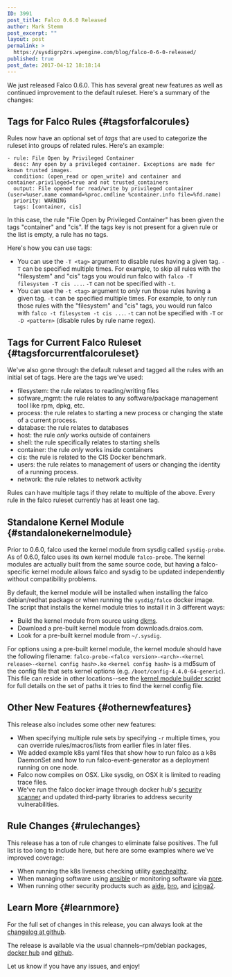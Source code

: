 ```yaml
---
ID: 3991
post_title: Falco 0.6.0 Released
author: Mark Stemm
post_excerpt: ""
layout: post
permalink: >
  https://sysdigrp2rs.wpengine.com/blog/falco-0-6-0-released/
published: true
post_date: 2017-04-12 18:18:14
---
```

We just released Falco 0.6.0. This has several great new features as well as continued improvement to the default ruleset. Here's a summary of the changes:

## Tags for Falco Rules {#tagsforfalcorules}

Rules now have an optional set of *tags* that are used to categorize the ruleset into groups of related rules. Here's an example:

    - rule: File Open by Privileged Container
      desc: Any open by a privileged container. Exceptions are made for known trusted images.
      condition: (open_read or open_write) and container and container.privileged=true and not trusted_containers
      output: File opened for read/write by privileged container (user=%user.name command=%proc.cmdline %container.info file=%fd.name)
      priority: WARNING
      tags: [container, cis]
    

In this case, the rule "File Open by Privileged Container" has been given the tags "container" and "cis". If the tags key is not present for a given rule or the list is empty, a rule has no tags.

Here's how you can use tags:

*   You can use the `-T <tag>` argument to disable rules having a given tag. `-T` can be specified multiple times. For example, to skip all rules with the "filesystem" and "cis" tags you would run falco with `falco -T filesystem -T cis ...`. `-T` can not be specified with `-t`.
*   You can use the `-t <tag>` argument to *only* run those rules having a given tag. `-t` can be specified multiple times. For example, to only run those rules with the "filesystem" and "cis" tags, you would run falco with `falco -t filesystem -t cis ...`. `-t` can not be specified with `-T` or `-D <pattern>` (disable rules by rule name regex).

## Tags for Current Falco Ruleset {#tagsforcurrentfalcoruleset}

We've also gone through the default ruleset and tagged all the rules with an initial set of tags. Here are the tags we've used:

*   filesystem: the rule relates to reading/writing files
*   sofware_mgmt: the rule relates to any software/package management tool like rpm, dpkg, etc.
*   process: the rule relates to starting a new process or changing the state of a current process.
*   database: the rule relates to databases
*   host: the rule *only* works outside of containers
*   shell: the rule specifically relates to starting shells
*   container: the rule *only* works inside containers
*   cis: the rule is related to the CIS Docker benchmark.
*   users: the rule relates to management of users or changing the identity of a running process.
*   network: the rule relates to network activity

Rules can have multiple tags if they relate to multiple of the above. Every rule in the falco ruleset currently has at least one tag.

## Standalone Kernel Module {#standalonekernelmodule}

Prior to 0.6.0, falco used the kernel module from sysdig called `sysdig-probe`. As of 0.6.0, falco uses its own kernel module `falco-probe`. The kernel modules are actually built from the same source code, but having a falco-specific kernel module allows falco and sysdig to be updated independently without compatibility problems.

By default, the kernel module will be installed when installing the falco debian/redhat package or when running the `sysdig/falco` docker image. The script that installs the kernel module tries to install it in 3 different ways:

*   Build the kernel module from source using [dkms][1].
*   Download a pre-built kernel module from downloads.draios.com.
*   Look for a pre-built kernel module from `~/.sysdig`.

For options using a pre-built kernel module, the kernel module should have the following filename: `falco-probe-<falco version>-<arch>-<kernel release>-<kernel config hash>.ko` `<kernel config hash>` is a md5sum of the config file that sets kernel options (e.g. `/boot/config-4.4.0-64-generic`). This file can reside in other locations--see the [kernel module builder script][2] for full details on the set of paths it tries to find the kernel config file.

## Other New Features {#othernewfeatures}

This release also includes some other new features:

*   When specifying multiple rule sets by specifying `-r` multiple times, you can override rules/macros/lists from earlier files in later files.
*   We added example k8s yaml files that show how to run falco as a k8s DaemonSet and how to run falco-event-generator as a deployment running on one node.
*   Falco now compiles on OSX. Like sysdig, on OSX it is limited to reading trace files.
*   We've run the falco docker image through docker hub's [security scanner][3] and updated third-party libraries to address security vulnerabilities.

## Rule Changes {#rulechanges}

This release has a ton of rule changes to eliminate false positives. The full list is too long to include here, but here are some examples where we've improved coverage:

*   When running the k8s liveness checking utility [exechealthz][4].
*   When managing software using [ansible][5] or monitoring software via [npre][6].
*   When running other security products such as [aide][7], [bro][8], and [icinga2][9].

## Learn More {#learnmore}

For the full set of changes in this release, you can always look at the [changelog at github][10].

The release is available via the usual channels–rpm/debian packages, [docker hub][11] and [github][12].

Let us know if you have any issues, and enjoy!

 [1]: https://en.wikipedia.org/wiki/Dynamic_Kernel_Module_Support
 [2]: https://github.com/draios/sysdig/blob/dev/scripts/sysdig-probe-loader
 [3]: https://docs.docker.com/docker-cloud/builds/image-scan/
 [4]: https://github.com/kubernetes/contrib/tree/master/exec-healthz
 [5]: https://github.com/ansible/ansible
 [6]: https://exchange.nagios.org/directory/Addons/Monitoring-Agents/NRPE--2D-Nagios-Remote-Plugin-Executor/details
 [7]: http://aide.sourceforge.net/
 [8]: https://github.com/bro
 [9]: https://github.com/Icinga/icinga2
 [10]: https://github.com/draios/falco/blob/dev/CHANGELOG.md
 [11]: https://hub.docker.com/r/sysdig/falco
 [12]: https://github.com/draios/falco